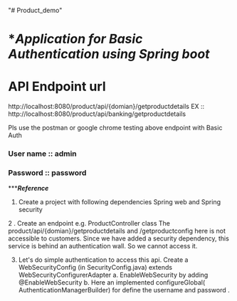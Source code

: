 "# Product_demo" 

# ****Application for Basic Authentication using Spring boot***
# API Endpoint url
http://localhost:8080/product/api/{domian}/getproductdetails
EX ::
http://localhost:8080/product/api/banking/getproductdetails

Pls use the postman or google chrome testing above endpoint with Basic Auth

### User name :: admin 
### Password :: password

******Reference***

1. Create a project with following dependencies
	Spring web and 
	Spring security
  
 2 . Create an endpoint
	e.g. ProductController class
	The product/api/{domian}/getproductdetails  and /getproductconfig here is not accessible to customers.
	Since we have added a security dependency, this service is behind an authentication wall.
	So we cannot access it.
	
3. Let's do simple authentication to access this api.
      Create a WebSecurityConfig  (in SecurityConfig.java) extends WebSecurityConfigurerAdapter
      a. EnableWebSecurity by adding @EnableWebSecurity	
	    b. Here an  implemented configureGlobal( AuthenticationManagerBuilder) for define the username and password  .

